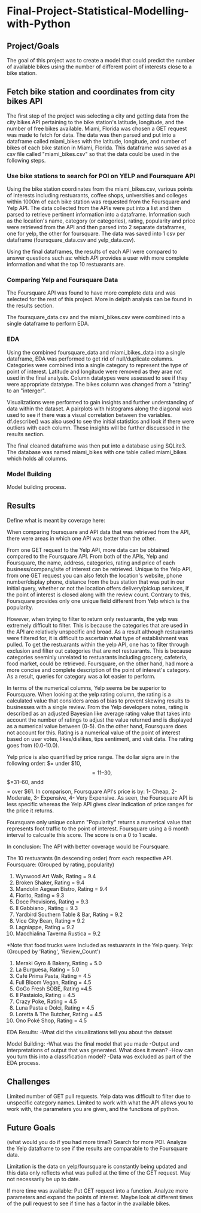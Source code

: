 # Final-Project-Statistical-Modelling-with-Python

## Project/Goals
The goal of this project was to create a model that could predict the number of available bikes using the number of different point of interests close to a bike station. 

## Fetch bike station and coordinates from city bikes API
The first step of the project was selecting a city and getting data from the city bikes API pertaining to the bike station's latitude, longitude, and the number of free bikes available. Miami, Florida was chosen a GET request was made to fetch for data. The data was then parsed and put into a dataframe called miami_bikes with the latitude, longitude, and number of bikes of each bike station in Miami, Florida. This dataframe was saved as a csv file called "miami_bikes.csv" so that the data could be used in the following steps. 

### Use bike stations to search for POI on YELP and Foursquare API 
Using the bike station coordinates from the miami_bikes.csv, various points of interests including restuarants, coffee shops, universities and colleges within 1000m of each bike station was requested from the Foursquare and Yelp API. The data collected from the APIs were put into a list and then parsed to retrieve pertinent information into a dataframe. Information such as the location's name, category (or categories), rating, popularity and price were retrieved from the API and then parsed into 2 separate dataframes, one for yelp, the other for foursquare. The data was saved into 1 csv per dataframe (foursquare_data.csv and yelp_data.csv). 

Using the final dataframes, the results of each API were compared to answer questions such as: which API provides a user with more complete information and what the top 10 restuarants are. 


### Comparing Yelp and Foursquare Data
The Foursquare API was found to have more complete data and was selected for the rest of this project. More in delpth analysis can be found in the results section. 

The foursquare_data.csv and the miami_bikes.csv were combined into a single dataframe to perform EDA.


### EDA 
Using the combined foursquare_data and miami_bikes_data into a single dataframe, EDA was performed to get rid of null/duplicate columns. Categories were combined into a single category to represent the type of point of interest. Latitude and longitude were removed as they arae not used in the final analysis. Column datatypes were assessed to see if they were appropriate datatype. The bikes column was changed from a "string" to an "interger". 

Visualizations were performed to gain insights and further understanding of data within the dataset. A pairplots with histograms along the diagonal was used to see if there was a visual correlation between the variables. df.describe() was also used to see the initial statistics and look if there were outliers with each column. These insights will be further discuessed in the results section. 

The final cleaned dataframe was then put into a database using SQLite3. The database was named miami_bikes with one table called miami_bikes which holds all columns. 

### Model Building

Model building process. 

## Results

Define what is meant by coverage here:

When comparing foursquare and API data that was retrieved from the API, there were areas in which one API was better than the other. 

From one GET request to the Yelp API, more data can be obtained compared to the Foursquare API. From both of the APIs, Yelp and Foursquare, the name, address, categories, rating and price of each business/company/site of interest can be retrieved. Unique to the Yelp API, from one GET request you can also fetch the location's website, phone number/display phone, distance from the bus station that was put in our initial query, whether or not the location offers delivery/pickup services, if the point of interest is closed along with the review count. Contrary to this, Foursquare provides only one unique field different from Yelp which is the popularity.

However, when trying to filter to return only restuarants, the yelp was extremely difficult to filter. This is because the categories that are used in the API are relatively unspecific and broad. As a result although restuarants were filtered for, it is difficult to ascertain what type of establishment was pulled. To get the restuarants within the yelp API, one has to filter through exclusion and filter out categories that are not restuarants. This is because categories seeminly unrelated to restuarants including grocery, cafeteria, food market, could be retrieved. Foursquare, on the other hand, had more a more concise and complete description of the point of interest's category. As a result, queries for category was a lot easier to perform. 

In terms of the numerical columns, Yelp seems be be superior to Foursquare. When looking at the yelp rating column, the rating is a calculated value that considers areas of bias to prevent skewing results to businesses with a single review. From the Yelp developers notes, rating is described as an adjusted Bayesian like average rating value that takes into account the number of ratings to adjust the value returned and is displayed as a numerical value between (0-5). On the other hand, Foursquare does not account for this. Rating is a numerical value of the point of interest based on user votes, likes/dislikes,  tips sentiment, and visit data. The rating goes from (0.0-10.0). 

Yelp price is also quantified by price range. The dollar signs are in the following order: $= under $10, $$=11–30, $$$=31–60, andd $$$$= over $61. In comparison, Foursquare API's price is by: 1- Cheap, 2- Moderate, 3- Expensive, 4- Very Expensive. As seen, the Foursquare API is less specific whereas the Yelp API gives clear indication of price ranges for the price it returns.

 Foursquare only unique column "Popularity" returns a numerical value that represents foot traffic to the point of interest. Foursquare using a 6 month interval to calcualte this score. The score is on a 0 to 1 scale. 

 In conclusion: The API with better coverage would be Foursquare. 

The 10 restuarants (In descending order) from each respective API. 
Foursquare: (Grouped by rating, popularity)
1. Wynwood Art Walk, Rating = 9.4
2. Broken Shaker, Rating = 9.4
3. Mandolin Aegean Bistro, Rating = 9.4
4. Fiorito, Rating = 9.3
5. Doce Provisions, Rating = 9.3
6. Il Gabbiano 	, Rating = 9.3 	
7. Yardbird Southern Table & Bar, Rating = 9.2
8. Vice City Bean, Rating = 9.2 	
9. Lagniappe, Rating = 9.2
10. Macchialina Taverna Rustica = 9.2

*Note that food trucks were included as restuarants in the Yelp query. 
Yelp: (Grouped by 'Rating', 'Review_Count')
1. Meraki Gyro & Bakery, Rating = 5.0
2. La Burguesa, Rating = 5.0
3. Café Prima Pasta, Rating = 4.5
4. Full Bloom Vegan, Rating = 4.5
5. GoGo Fresh SOBE, Rating =4.5
6. Il Pastaiolo, Rating = 4.5
7. Crazy Poke, Rating = 4.5
8. Luna Pasta e Dolci, Rating = 4.5
9. Loretta & The Butcher, Rating = 4.5
10. Ono Poké Shop, Rating = 4.5

EDA Results:
-What did the visualizations tell you about the dataset

Model Building:
-What was the final model that you made
-Output and interpretations of output that was generated. What does it mean?
-How can you turn this into a classification model?
-Data was excluded as part of the EDA process. 

## Challenges 
Limited number of GET pull requests. 
Yelp data was difficult to filter due to unspecific category names. Limited to work with what the API allows you to work with, the parameters you are given, and the functions of python. 

## Future Goals
(what would you do if you had more time?)
Search for more POI. Analyze the Yelp dataframe to see if the results are comparable to the Foursquare data. 

Limitation is the data on yelp/foursquare is constantly being updated and this data only reflects what was pulled at the time of the GET request. May not necessarily be up to date.

If more time was available: Put GET request into a function. Analyze more parameters and expand the points of interest. Maybe look at different times of the pull request to see if time has a factor in the available bikes. 
